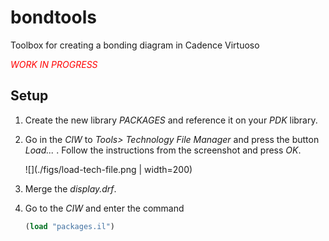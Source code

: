 # bondtools

Toolbox for creating a bonding diagram in Cadence Virtuoso

<span style="color:red">*WORK IN PROGRESS*</span>

## Setup

1. Create the new library *PACKAGES* and reference it on your *PDK* library.
2. Go in  the *CIW* to *Tools> Technology File Manager* and press the 
   button *Load...* .
   Follow the instructions from the screenshot and press *OK*.

   ![](./figs/load-tech-file.png | width=200)
3. Merge the *display.drf*.
4. Go to the *CIW* and enter the command
	``` scheme
	(load "packages.il")
	```

